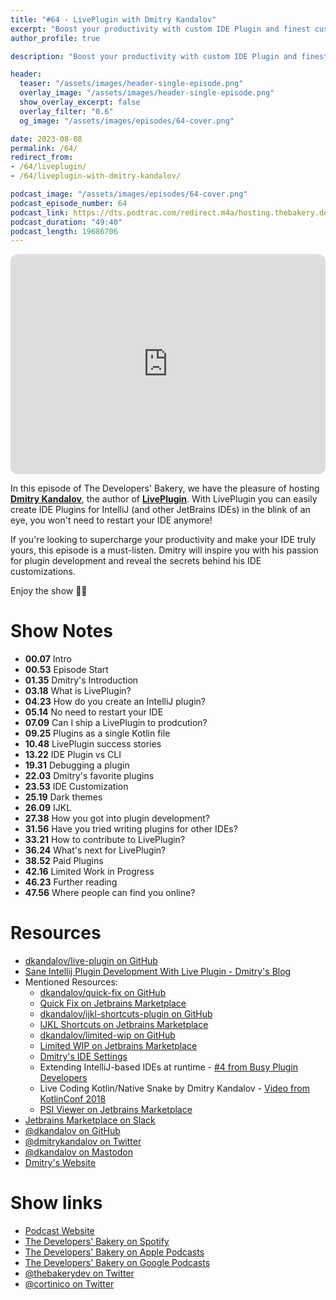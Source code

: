 ```yaml
---
title: "#64 - LivePlugin with Dmitry Kandalov"
excerpt: "Boost your productivity with custom IDE Plugin and finest customization with LivePlugin and Dmitry Kandalov"
author_profile: true

description: "Boost your productivity with custom IDE Plugin and finest customization with LivePlugin and Dmitry Kandalov"

header:
  teaser: "/assets/images/header-single-episode.png"
  overlay_image: "/assets/images/header-single-episode.png"
  show_overlay_excerpt: false
  overlay_filter: "0.6"
  og_image: "/assets/images/episodes/64-cover.png"

date: 2023-08-08
permalink: /64/
redirect_from:
- /64/liveplugin/
- /64/liveplugin-with-dmitry-kandalov/

podcast_image: "/assets/images/episodes/64-cover.png"
podcast_episode_number: 64
podcast_link: https://dts.podtrac.com/redirect.m4a/hosting.thebakery.dev/64-thedevelopersbakery-liveplugin.m4a
podcast_duration: "49:40"
podcast_length: 19686706
---
```


<iframe style="border-radius:12px" src="https://open.spotify.com/embed/episode/00805TFtpP58W4rcG5W7Jb?utm_source=generator" width="100%" height="352" frameBorder="0" allowfullscreen="" allow="autoplay; clipboard-write; encrypted-media; fullscreen; picture-in-picture" loading="lazy"></iframe>

In this episode of The Developers' Bakery, we have the pleasure of hosting [**Dmitry Kandalov**](https://mastodon.social/@dkandalov), the author of [**LivePlugin**](https://github.com/dkandalov/live-plugin). With LivePlugin you can easily create IDE Plugins for IntelliJ (and other JetBrains IDEs) in the blink of an eye, you won't need to restart your IDE anymore!

If you're looking to supercharge your productivity and make your IDE truly yours, this episode is a must-listen. Dmitry will inspire you with his passion for plugin development and reveal the secrets behind his IDE customizations.

Enjoy the show 👨‍🍳

# Show Notes

- **00.07** Intro
- **00.53** Episode Start
- **01.35** Dmitry's Introduction
- **03.18** What is LivePlugin?
- **04.23** How do you create an IntelliJ plugin?
- **05.14** No need to restart your IDE
- **07.09** Can I ship a LivePlugin to prodcution?
- **09.25** Plugins as a single Kotlin file
- **10.48** LivePlugin success stories
- **13.22** IDE Plugin vs CLI
- **19.31** Debugging a plugin
- **22.03** Dmitry's favorite plugins
- **23.53** IDE Customization
- **25.19** Dark themes
- **26.09** IJKL
- **27.38** How you got into plugin development?
- **31.56** Have you tried writing plugins for other IDEs?
- **33.21** How to contribute to LivePlugin?
- **36.24** What's next for LivePlugin?
- **38.52** Paid Plugins
- **42.16** Limited Work in Progress
- **46.23** Further reading
- **47.56** Where people can find you online?

# Resources

* <i class="fab fa-github"></i> [dkandalov/live-plugin on GitHub](https://github.com/dkandalov/live-plugin)
* <i class="fas fa-link"></i> [Sane Intellij Plugin Development With Live Plugin - Dmitry's Blog](https://dmitrykandalov.com/liveplugin)
* Mentioned Resources:
    * <i class="fab fa-github"></i> [dkandalov/quick-fix on GitHub](https://github.com/dkandalov/quick-fix)
    * <i class="fas fa-link"></i> [Quick Fix on Jetbrains Marketplace](https://plugins.jetbrains.com/plugin/16366-quick-fix)
    * <i class="fab fa-github"></i> [dkandalov/ijkl-shortcuts-plugin on GitHub](https://github.com/dkandalov/ijkl-shortcuts-plugin)
    * <i class="fas fa-link"></i> [IJKL Shortcuts on Jetbrains Marketplace](https://plugins.jetbrains.com/plugin/9852-ijkl-shortcuts)
    * <i class="fab fa-github"></i> [dkandalov/limited-wip on GitHub](https://github.com/dkandalov/limited-wip)
    * <i class="fas fa-link"></i> [Limited WIP on Jetbrains Marketplace](https://plugins.jetbrains.com/plugin/7655-limited-wip)
    * <i class="fas fa-link"></i> [Dmitry's IDE Settings](https://dmitrykandalov.com/intellij-settings)
    * <i class="fab fa-youtube"></i> Extending IntelliJ-based IDEs at runtime - [#4 from Busy Plugin Developers](https://www.youtube.com/watch?v=pgGg-IwUQYM)
    * <i class="fab fa-youtube"></i> Live Coding Kotlin/Native Snake by Dmitry Kandalov - [Video from KotlinConf 2018](https://www.youtube.com/watch?v=U-gdJQeOVAk)
    * <i class="fas fa-link"></i> [PSI Viewer on Jetbrains Marketplace](https://plugins.jetbrains.com/plugin/227-psiviewer)
* <i class="fab fa-slack"></i> [Jetbrains Marketplace on Slack](https://plugins.jetbrains.com/slack)
* <i class="fab fa-github"></i> [@dkandalov on GitHub](https://github.com/dkandalov)
* <i class="fab fa-twitter"></i> [@dmitrykandalov on Twitter](https://twitter.com/dmitrykandalov)
* <i class="fab fa-mastodon"></i> [@dkandalov on Mastodon](https://mastodon.social/@dkandalov)
* <i class="fas fa-link"></i> [Dmitry's Website](https://dmitrykandalov.com/)

# Show links

* <i class="fas fa-link"></i> [Podcast Website](https://thebakery.dev)
* <i class="fab fa-spotify"></i> [The Developers' Bakery on Spotify](https://open.spotify.com/show/4jV6Yoz7D38sZJlYMzJm3k?si=AL3ske_0R_CKlEScMhYhug)
* <i class="fas fa-podcast"></i> [The Developers' Bakery on Apple Podcasts](https://podcasts.apple.com/us/podcast/the-developers-bakery/id1542849034)
* <i class="fab fa-google-play"></i> [The Developers' Bakery on Google Podcasts](https://podcasts.google.com/feed/aHR0cHM6Ly90aGViYWtlcnkuZGV2L3BvZGNhc3QueG1s)
* <i class="fab fa-twitter"></i> [@thebakerydev on Twitter](https://twitter.com/thebakerydev)
* <i class="fab fa-twitter"></i> [@cortinico on Twitter](https://twitter.com/cortinico)